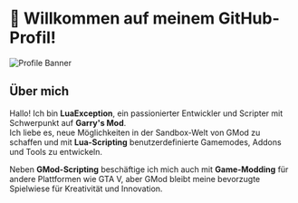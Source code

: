 # 👋 Willkommen auf meinem GitHub-Profil!

![Profile Banner]([https://via.placeholder.com/1200x300?text=Willkommen+bei+LuaException](https://fakeimg.pl/1200x300/cccccc/690eba?text=Willkommen+bei+LuaException))

## Über mich  
Hallo! Ich bin **LuaException**, ein passionierter Entwickler und Scripter mit Schwerpunkt auf **Garry's Mod**.  
Ich liebe es, neue Möglichkeiten in der Sandbox-Welt von GMod zu schaffen und mit **Lua-Scripting** benutzerdefinierte Gamemodes, Addons und Tools zu entwickeln.  

Neben **GMod-Scripting** beschäftige ich mich auch mit **Game-Modding** für andere Plattformen wie GTA V, aber GMod bleibt meine bevorzugte Spielwiese für Kreativität und Innovation.
